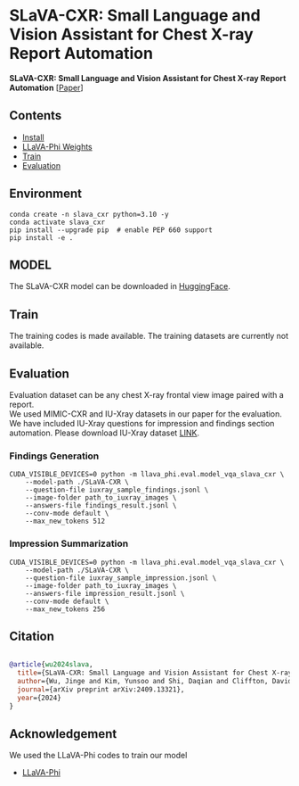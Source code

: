 # SLaVA-CXR: Small Language and Vision Assistant for Chest X-ray Report Automation

**SLaVA-CXR: Small Language and Vision Assistant for Chest X-ray Report Automation** [[Paper](https://arxiv.org/abs/2409.13321)] <br>

## Contents
- [Install](#install)
- [LLaVA-Phi Weights](#llava-weights)
- [Train](#train)
- [Evaluation](#evaluation)

## Environment

```Shell
conda create -n slava_cxr python=3.10 -y
conda activate slava_cxr
pip install --upgrade pip  # enable PEP 660 support
pip install -e .
```

## MODEL
The SLaVA-CXR model can be downloaded in [HuggingFace](https://huggingface.co/bluesky333/SLaVA-CXR). 

## Train
The training codes is made available. The training datasets are currently not available.

## Evaluation
Evaluation dataset can be any chest X-ray frontal view image paired with a report.  
We used MIMIC-CXR and IU-Xray datasets in our paper for the evaluation.
We have included IU-Xray questions for impression and findings section automation.
Please download IU-Xray dataset [LINK](https://drive.google.com/file/d/1c0BXEuDy8Cmm2jfN0YYGkQxFZd2ZIoLg/view). 

### Findings Generation
```Shell
CUDA_VISIBLE_DEVICES=0 python -m llava_phi.eval.model_vqa_slava_cxr \
    --model-path ./SLaVA-CXR \
    --question-file iuxray_sample_findings.jsonl \
    --image-folder path_to_iuxray_images \
    --answers-file findings_result.jsonl \
    --conv-mode default \
    --max_new_tokens 512
```
### Impression Summarization
```Shell
CUDA_VISIBLE_DEVICES=0 python -m llava_phi.eval.model_vqa_slava_cxr \
    --model-path ./SLaVA-CXR \
    --question-file iuxray_sample_impression.jsonl \
    --image-folder path_to_iuxray_images \
    --answers-file impression_result.jsonl \
    --conv-mode default \
    --max_new_tokens 256
```
## Citation
```bibtex

@article{wu2024slava,
  title={SLaVA-CXR: Small Language and Vision Assistant for Chest X-ray Report Automation},
  author={Wu, Jinge and Kim, Yunsoo and Shi, Daqian and Cliffton, David and Liu, Fenglin and Wu, Honghan},
  journal={arXiv preprint arXiv:2409.13321},
  year={2024}
}
```

## Acknowledgement
We used the LLaVA-Phi codes to train our model
- [LLaVA-Phi](https://github.com/zhuyiche/llava-phi)
